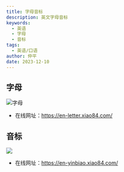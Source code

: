```yaml
---
title: 字母音标
description: 英文字母音标
keywords:
  - 英语
  - 字母
  - 音标
tags:
  - 英语/口语
author: 仲平
date: 2023-12-10
---
```


## 字母

![字母](https://static.7wate.com/img%2F2023%2F12%2F10%2F2efed533599d8ad0e8320d4b4375b9a2.png)

- 在线网址：https://en-letter.xiao84.com/

## 音标

![](https://static.7wate.com/img%2F2023%2F12%2F10%2F474d96869266da8b415935eba253542c.png)

- 在线网址：https://en-yinbiao.xiao84.com/
